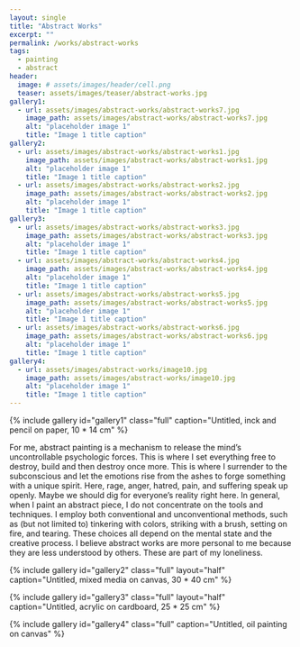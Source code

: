 ```yaml
---
layout: single
title: "Abstract Works"
excerpt: ""
permalink: /works/abstract-works
tags:
  - painting
  - abstract
header:
  image: # assets/images/header/cell.png
  teaser: assets/images/teaser/abstract-works.jpg
gallery1:
  - url: assets/images/abstract-works/abstract-works7.jpg
    image_path: assets/images/abstract-works/abstract-works7.jpg
    alt: "placeholder image 1"
    title: "Image 1 title caption"
gallery2:
  - url: assets/images/abstract-works/abstract-works1.jpg
    image_path: assets/images/abstract-works/abstract-works1.jpg
    alt: "placeholder image 1"
    title: "Image 1 title caption"
  - url: assets/images/abstract-works/abstract-works2.jpg
    image_path: assets/images/abstract-works/abstract-works2.jpg
    alt: "placeholder image 1"
    title: "Image 1 title caption"
gallery3:
  - url: assets/images/abstract-works/abstract-works3.jpg
    image_path: assets/images/abstract-works/abstract-works3.jpg
    alt: "placeholder image 1"
    title: "Image 1 title caption"
  - url: assets/images/abstract-works/abstract-works4.jpg
    image_path: assets/images/abstract-works/abstract-works4.jpg
    alt: "placeholder image 1"
    title: "Image 1 title caption"
  - url: assets/images/abstract-works/abstract-works5.jpg
    image_path: assets/images/abstract-works/abstract-works5.jpg
    alt: "placeholder image 1"
    title: "Image 1 title caption"
  - url: assets/images/abstract-works/abstract-works6.jpg
    image_path: assets/images/abstract-works/abstract-works6.jpg
    alt: "placeholder image 1"
    title: "Image 1 title caption"
gallery4:
  - url: assets/images/abstract-works/image10.jpg
    image_path: assets/images/abstract-works/image10.jpg
    alt: "placeholder image 1"
    title: "Image 1 title caption"
---
```


{% include gallery id="gallery1" class="full" caption="Untitled, inck and pencil on paper, 10 * 14 cm" %}

For me, abstract painting is a mechanism to release the mind’s uncontrollable psychologic forces. This is where I set everything free to destroy, build and then destroy once more. This is where I surrender to the subconscious and let the emotions rise from the ashes to forge something with a unique spirit. Here, rage, anger, hatred, pain, and suffering speak up openly. Maybe we should dig for everyone’s reality right here.
In general, when I paint an abstract piece, I do not concentrate on the tools and techniques. I employ both conventional and unconventional methods, such as (but not limited to) tinkering with colors, striking with a brush, setting on fire, and tearing. These choices all depend on the mental state and the creative process.
I believe abstract works are more personal to me because they are less understood by others. These are part of my loneliness.

{% include gallery id="gallery2" class="full" layout="half" caption="Untitled, mixed media on canvas, 30 * 40 cm" %}

{% include gallery id="gallery3" class="full" layout="half" caption="Untitled, acrylic on cardboard, 25 * 25 cm" %}

{% include gallery id="gallery4" class="full" caption="Untitled, oil painting on canvas" %}

